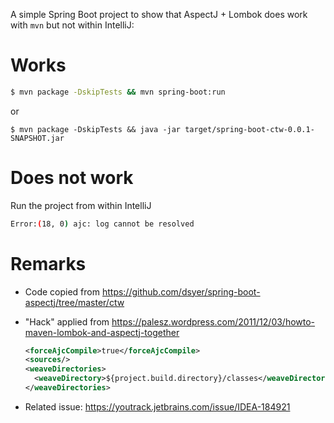 A simple Spring Boot project to show that AspectJ + Lombok does work with `mvn` but not within IntelliJ:

# Works
```bash
$ mvn package -DskipTests && mvn spring-boot:run
```
or
```
$ mvn package -DskipTests && java -jar target/spring-boot-ctw-0.0.1-SNAPSHOT.jar
```

# Does not work
Run the project from within IntelliJ
```bash
Error:(18, 0) ajc: log cannot be resolved
```

# Remarks
- Code copied from https://github.com/dsyer/spring-boot-aspectj/tree/master/ctw

- "Hack" applied from https://palesz.wordpress.com/2011/12/03/howto-maven-lombok-and-aspectj-together
    ```xml
    <forceAjcCompile>true</forceAjcCompile>
    <sources/>
    <weaveDirectories>
      <weaveDirectory>${project.build.directory}/classes</weaveDirectory>
    </weaveDirectories>
    ```
- Related issue: https://youtrack.jetbrains.com/issue/IDEA-184921

